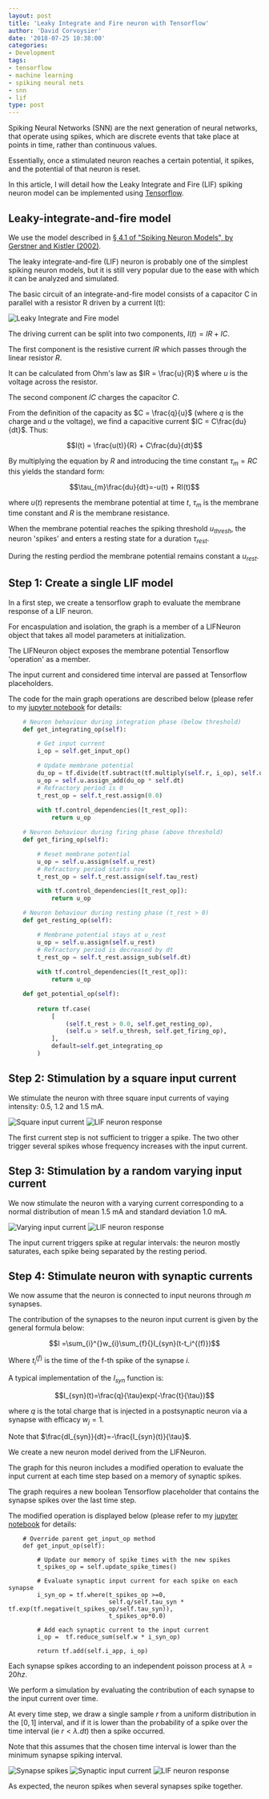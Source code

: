 ```yaml
---
layout: post
title: 'Leaky Integrate and Fire neuron with Tensorflow'
author: 'David Corvoysier'
date: '2018-07-25 10:38:00'
categories:
- Development
tags:
- tensorflow
- machine learning
- spiking neural nets
- snn
- lif
type: post
---
```

Spiking Neural Networks (SNN) are the next generation of neural networks, that operate using spikes, 
which are discrete events that take place at points in time, rather than continuous values.

Essentially, once a stimulated neuron reaches a certain potential, it spikes, and the potential of that neuron is reset. 

In this article, I will detail how the Leaky Integrate and Fire (LIF) spiking neuron model can be implemented
using [Tensorflow](https://www.tensorflow.org/).

<!--more-->

## Leaky-integrate-and-fire model

We use the model described in [§ 4.1 of "Spiking Neuron Models", by Gerstner and Kistler (2002)](http://lcn.epfl.ch/~gerstner/SPNM/node26.html#SECTION02311000000000000000).

The leaky integrate-and-fire (LIF) neuron is probably one of the simplest spiking neuron models, but it is still very popular due to the ease with which it can be analyzed and simulated.

The basic circuit of an integrate-and-fire model consists of a capacitor C in parallel with a resistor R driven by a current I(t):

<img alt="Leaky Integrate and Fire model" src="/images/posts/gerstner.gif">

The driving current can be split into two components, $I(t) = IR + IC$. 

The first component is the resistive current $IR$ which passes through the linear resistor $R$.

It can be calculated from Ohm's law as $IR = \frac{u}{R}$ where $u$ is the voltage across the resistor.

The second component $IC$ charges the capacitor $C$.

From the definition of the capacity as $C = \frac{q}{u}$ (where $q$ is the charge and $u$ the voltage), we find a capacitive current $IC = C\frac{du}{dt}$. Thus:

$$I(t) = \frac{u(t)}{R} + C\frac{du}{dt}$$

By multiplying the equation by $R$ and introducing the time constant $\tau_{m} = RC$ this yields the standard form:

$$\tau_{m}\frac{du}{dt}=-u(t) + RI(t)$$

where $u(t)$ represents the membrane potential at time $t$, $\tau_{m}$ is the membrane time constant and $R$ is the
membrane resistance.

When the membrane potential reaches the spiking threshold $u_{thresh}$, the neuron 'spikes' and enters a resting state for a duration $\tau_{rest}$.

During the resting perdiod the membrane potential remains constant a $u_{rest}$.

## Step 1: Create a single LIF model

In a first step, we create a tensorflow graph to evaluate the membrane response of a LIF neuron.

For encaspulation and isolation, the graph is a member of a LIFNeuron object that takes all model parameters at initialization.

The LIFNeuron object exposes the membrane potential Tensorflow 'operation' as a member.

The input current and considered time interval are passed at Tensorflow placeholders.

The code for the main graph operations are described below (please refer to my 
[jupyter notebook](https://github.com/kaizouman/tensorsandbox/blob/master/snn/leaky_integrate_fire.ipynb) for details:

```python
    # Neuron behaviour during integration phase (below threshold)
    def get_integrating_op(self):

        # Get input current
        i_op = self.get_input_op()

        # Update membrane potential
        du_op = tf.divide(tf.subtract(tf.multiply(self.r, i_op), self.u), self.tau) 
        u_op = self.u.assign_add(du_op * self.dt)
        # Refractory period is 0
        t_rest_op = self.t_rest.assign(0.0)
        
        with tf.control_dependencies([t_rest_op]):
            return u_op

    # Neuron behaviour during firing phase (above threshold)    
    def get_firing_op(self):                  

        # Reset membrane potential
        u_op = self.u.assign(self.u_rest)
        # Refractory period starts now
        t_rest_op = self.t_rest.assign(self.tau_rest)

        with tf.control_dependencies([t_rest_op]):
            return u_op

    # Neuron behaviour during resting phase (t_rest > 0)
    def get_resting_op(self):

        # Membrane potential stays at u_rest
        u_op = self.u.assign(self.u_rest)
        # Refractory period is decreased by dt
        t_rest_op = self.t_rest.assign_sub(self.dt)
        
        with tf.control_dependencies([t_rest_op]):
            return u_op

    def get_potential_op(self):
        
        return tf.case(
            [
                (self.t_rest > 0.0, self.get_resting_op),
                (self.u > self.u_thresh, self.get_firing_op),
            ],
            default=self.get_integrating_op
        )
```
## Step 2: Stimulation by a square input current

We stimulate the neuron with three square input currents of vaying intensity: 0.5, 1.2 and 1.5 mA.

<img alt="Square input current" src="/images/posts/lif_1.png">
<img alt="LIF neuron response" src="/images/posts/lif_1_1.png">

The first current step is not sufficient to trigger a spike. The two other trigger several spikes whose frequency increases with the input current.

## Step 3: Stimulation by a random varying input current

We now stimulate the neuron with a varying current corresponding to a normal distribution of mean 1.5 mA and standard deviation 1.0 mA.

<img alt="Varying input current" src="/images/posts/lif_2.png">
<img alt="LIF neuron response" src="/images/posts/lif_2_2.png">

The input current triggers spike at regular intervals: the neuron mostly saturates, each spike being separated by the resting period.

## Step 4: Stimulate neuron with synaptic currents

We now assume that the neuron is connected to input neurons through $m$ synapses.

The contribution of the synapses to the neuron input current is given by the general formula below:

$$I =\sum_{i}^{}w_{i}\sum_{f}{}I_{syn}(t-t_i^{(f)})$$

Where $t_i^{(f)}$ is the time of the f-th spike of the synapse $i$.

A typical implementation of the $I_{syn}$ function is:

$$I_{syn}(t)=\frac{q}{\tau}exp(-\frac{t}{\tau})$$

where $q$ is the total charge that is injected in a postsynaptic neuron via a synapse with efficacy $w_{j} = 1$.

Note that $\frac{dI_{syn}}{dt}=-\frac{I_{syn}(t)}{\tau}$.

We create a new neuron model derived from the LIFNeuron.

The graph for this neuron includes a modified operation to evaluate the input current at each time step based on a memory of synaptic spikes.

The graph requires a new boolean Tensorflow placeholder that contains the synapse spikes over the last time step.

The modified operation is displayed below (please refer to my 
[jupyter notebook](https://github.com/kaizouman/tensorsandbox/blob/master/snn/leaky_integrate_fire.ipynb) for details:

```spike
    # Override parent get_input_op method
    def get_input_op(self):
        
        # Update our memory of spike times with the new spikes
        t_spikes_op = self.update_spike_times()

        # Evaluate synaptic input current for each spike on each synapse
        i_syn_op = tf.where(t_spikes_op >=0,
                            self.q/self.tau_syn * tf.exp(tf.negative(t_spikes_op/self.tau_syn)),
                            t_spikes_op*0.0)

        # Add each synaptic current to the input current
        i_op =  tf.reduce_sum(self.w * i_syn_op)
        
        return tf.add(self.i_app, i_op)     
```

Each synapse spikes according to an independent poisson process at $\lambda = 20 hz$.

We perform a simulation by evaluating the contribution of each synapse to the input current over time.

At every time step, we draw a single sample $r$ from a uniform distribution in the $[0,1]$ interval, and if it is lower than
the probability of a spike over the time interval (ie $r < \lambda.dt$) then a spike occurred.

Note that this assumes that the chosen time interval is lower than the minimum synapse spiking interval.

<img alt="Synapse spikes" src="/images/posts/lif_3.png">
<img alt="Synaptic input current" src="/images/posts/lif_3_1.png">
<img alt="LIF neuron response" src="/images/posts/lif_3_2.png">

As expected, the neuron spikes when several synapses spike together.
